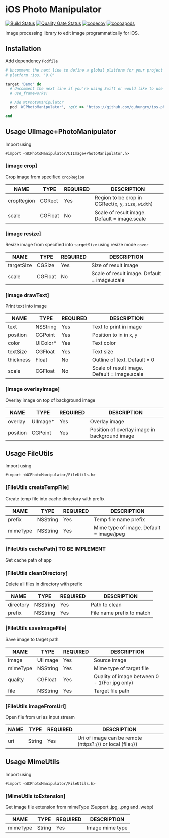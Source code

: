 # iOS Photo Manipulator
[![Build Status](https://travis-ci.com/guhungry/ios-photo-manipulator.svg?branch=master)](https://travis-ci.com/guhungry/ios-photo-manipulator)
[![Quality Gate Status](https://sonarcloud.io/api/project_badges/measure?project=guhungry_ios-photo-manipulator&metric=alert_status)](https://sonarcloud.io/dashboard?id=guhungry_ios-photo-manipulator)
[![codecov](https://codecov.io/gh/guhungry/ios-photo-manipulator/branch/master/graph/badge.svg)](https://codecov.io/gh/guhungry/ios-photo-manipulator)
[![cocoapods](https://cocoapod-badges.herokuapp.com/v/WCPhotoManipulator/badge.png)](https://cocoapods.org/pods/WCPhotoManipulator)

Image processing library to edit image programmatically for iOS.

## Installation
Add dependency `Podfile`

```rb
# Uncomment the next line to define a global platform for your project
# platform :ios, '9.0'

target 'Demo' do
  # Uncomment the next line if you're using Swift or would like to use dynamic frameworks
  # use_frameworks!

  # Add WCPhotoManipulator
  pod 'WCPhotoManipulator', :git => 'https://github.com/guhungry/ios-photo-manipulator.git', :tag => 'v0.0.8'

end
```

## Usage UIImage+PhotoManipulator

Import using
```objc
#import <WCPhotoManipulator/UIImage+PhotoManipulator.h>
```

### [image crop]
Crop image from specified `cropRegion`

| NAME       | TYPE                  | REQUIRED | DESCRIPTION                                               |
|------------|-----------------------|----------|-----------------------------------------------------------|
| cropRegion | CGRect                | Yes      | Region to be crop in CGRect(`x`, `y`, `size`, `width`)    |
| scale      | CGFloat               | No       | Scale of result image. Default = image.scale              |

### [image resize]
Resize image from specified into `targetSize` using resize mode `cover`

| NAME       | TYPE                  | REQUIRED | DESCRIPTION                                               |
|------------|-----------------------|----------|-----------------------------------------------------------|
| targetSize | CGSize                | Yes      | Size of result image                                      |
| scale      | CGFloat               | No       | Scale of result image. Default = image.scale              |

### [image drawText]
Print text into image

| NAME       | TYPE                  | REQUIRED | DESCRIPTION                                                            |
|------------|-----------------------|----------|------------------------------------------------------------------------|
| text       | NSString              | Yes      | Text to print in image                                                 |
| position   | CGPoint               | Yes      | Position to in in `x`, `y`                                             |
| color      | UIColor*              | Yes      | Text color                                                             |
| textSize   | CGFloat               | Yes      | Text size                                                              |
| thickness  | Float                 | No       | Outline of text. Default = 0                                           |
| scale      | CGFloat               | No       | Scale of result image. Default = image.scale                           |

### [image overlayImage]
Overlay image on top of background image

| NAME       | TYPE                  | REQUIRED | DESCRIPTION                                                            |
|------------|-----------------------|----------|------------------------------------------------------------------------|
| overlay    | UIImage*              | Yes      | Overlay image                                                          |
| position   | CGPoint               | Yes      | Position of overlay image in background image                          |


## Usage FileUtils

Import using
```objc
#import <WCPhotoManipulator/FileUtils.h>
```

### [FileUtils createTempFile]
Create temp file into cache directory with prefix

| NAME       | TYPE                  | REQUIRED | DESCRIPTION                                     |
|------------|-----------------------|----------|-------------------------------------------------|
| prefix     | NSString              | Yes      | Temp file name prefix                           |
| mimeType   | NSString              | Yes      | Mime type of image. Default = image/jpeg        |

### [FileUtils cachePath] **TO BE IMPLEMENT**
Get cache path of app

### [FileUtils cleanDirectory]
Delete all files in directory with prefix

| NAME       | TYPE                  | REQUIRED | DESCRIPTION                                     |
|------------|-----------------------|----------|-------------------------------------------------|
| directory  | NSString              | Yes      | Path to clean                                   |
| prefix     | NSString              | Yes      | File name prefix to match                       |


### [FileUtils saveImageFile]
Save image to target path

| NAME       | TYPE                  | REQUIRED | DESCRIPTION                                               |
|------------|-----------------------|----------|-----------------------------------------------------------|
| image      | UII mage              | Yes      | Source image                                              |
| mimeType   | NSString              | Yes      | Mime type of target file                                  |
| quality    | CGFloat               | Yes      | Quality of image between 0 - 1(For jpg only)              |
| file       | NSString              | Yes      | Target file path                                          |

### [FileUtils imageFromUrl]
Open file from uri as input stream

| NAME       | TYPE                  | REQUIRED | DESCRIPTION                                               |
|------------|-----------------------|----------|-----------------------------------------------------------|
| uri        | String                | Yes      | Uri of image can be remote (https?://) or local (file://) |


## Usage MimeUtils

Import using
```objc
#import <WCPhotoManipulator/FileUtils.h>
```

### [MimeUtils toExtension]
Get image file extension from mimeType (Support .jpg, .png and .webp)

| NAME       | TYPE                  | REQUIRED | DESCRIPTION                                     |
|------------|-----------------------|----------|-------------------------------------------------|
| mimeType   | String                | Yes      | Image mime type                                 |

